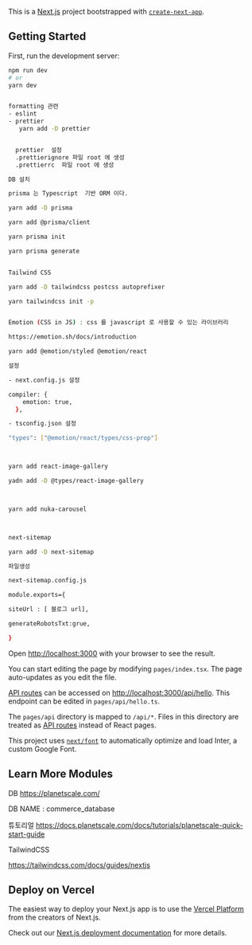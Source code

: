 This is a [Next.js](https://nextjs.org/) project bootstrapped with [`create-next-app`](https://github.com/vercel/next.js/tree/canary/packages/create-next-app).

## Getting Started

First, run the development server:

```bash
npm run dev
# or
yarn dev


formatting 관련
- eslint
- prettier 
   yarn add -D prettier


  prettier  설정
  .prettierignore 파일 root 에 생성
  .prettierrc  파일 root 에 생성

DB 설치

prisma 는 Typescript  기반 ORM 이다.

yarn add -D prisma

yarn add @prisma/client

yarn prisma init

yarn prisma generate


Tailwind CSS

yarn add -D tailwindcss postcss autoprefixer

yarn tailwindcss init -p


Emotion (CSS in JS) : css 를 javascript 로 사용할 수 있는 라이브러리

https://emotion.sh/docs/introduction

yarn add @emotion/styled @emotion/react

설정

- next.config.js 설정

compiler: {
    emotion: true,
  },

- tsconfig.json 설정

"types": ["@emotion/react/types/css-prop"]



yarn add react-image-gallery

yadn add -D @types/react-image-gallery



yarn add nuka-carousel



next-sitemap

yarn add -D next-sitemap

파일생성

next-sitemap.config.js

module.exports={

siteUrl : [ 블로그 url],

generateRobotsTxt:grue,

}
```

Open [http://localhost:3000](http://localhost:3000) with your browser to see the result.

You can start editing the page by modifying `pages/index.tsx`. The page auto-updates as you edit the file.

[API routes](https://nextjs.org/docs/api-routes/introduction) can be accessed on [http://localhost:3000/api/hello](http://localhost:3000/api/hello). This endpoint can be edited in `pages/api/hello.ts`.

The `pages/api` directory is mapped to `/api/*`. Files in this directory are treated as [API routes](https://nextjs.org/docs/api-routes/introduction) instead of React pages.

This project uses [`next/font`](https://nextjs.org/docs/basic-features/font-optimization) to automatically optimize and load Inter, a custom Google Font.

## Learn More Modules
DB
https://planetscale.com/

DB NAME : commerce_database

튜토리얼
https://docs.planetscale.com/docs/tutorials/planetscale-quick-start-guide


TailwindCSS

https://tailwindcss.com/docs/guides/nextjs


## Deploy on Vercel

The easiest way to deploy your Next.js app is to use the [Vercel Platform](https://vercel.com/new?utm_medium=default-template&filter=next.js&utm_source=create-next-app&utm_campaign=create-next-app-readme) from the creators of Next.js.

Check out our [Next.js deployment documentation](https://nextjs.org/docs/deployment) for more details.
